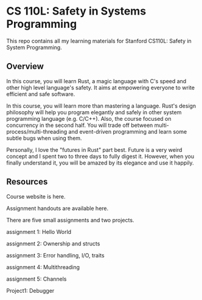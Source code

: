 # CS 110L: Safety in Systems Programming
This repo contains all my learning materials for Stanford CS110L: Safety in System Programming.

## Overview
In this course, you will learn Rust, a magic language with C's speed and other high level language's safety. It aims at empowering everyone to write efficient and safe software.

In this course, you will learn more than mastering a language. Rust's design philosophy will help you program elegantly and safely in other system programming language (e.g. C/C++). Also, the course focused on concurrency in the second half. You will trade off between multi-process/multi-threading and event-driven programming and learn some subtle bugs when using them.

Personally, I love the "futures in Rust" part best. Future is a very weird concept and I spent two to three days to fully digest it. However, when you finally understand it, you will be amazed by its elegance and use it happily.

## Resources
Course website is here.

Assignment handouts are available here.

There are five small assignments and two projects.

assignment 1: Hello World

assignment 2: Ownership and structs

assignment 3: Error handling, I/O, traits

assignment 4: Multithreading

assignment 5: Channels

Project1: Debugger

